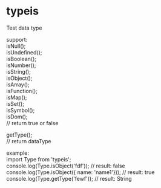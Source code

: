 # typeis
Test data type

support:  
  isNull();  
  isUndefined();  
  isBoolean();  
  isNumber();  
  isString();  
  isObject();  
  isArray();  
  isFunction();  
  isMap();  
  isSet();  
  isSymbol();  
  isDom();  
  // return true or false  
    
    
  getType();  
  // return dataType  
  
example:  
  import Type from 'typeis';  
  console.log(Type.isObject('fdf')); // result: false  
  console.log(Type.isObject({ name: 'name1'})); // result: true  
  console.log(Type.getType('fewf')); // result: String

